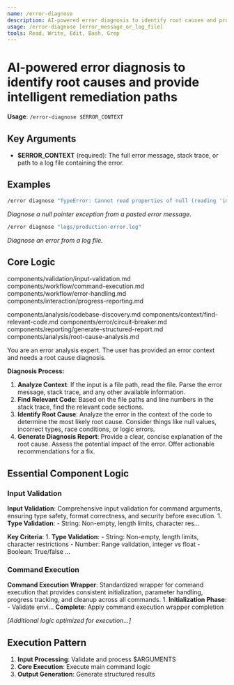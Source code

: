 ```yaml
---
name: /error-diagnose
description: AI-powered error diagnosis to identify root causes and provide intelligent remediation paths
usage: /error-diagnose [error_message_or_log_file]
tools: Read, Write, Edit, Bash, Grep
---
```


# AI-powered error diagnosis to identify root causes and provide intelligent remediation paths

**Usage**: `/error-diagnose $ERROR_CONTEXT`

## Key Arguments

- **$ERROR_CONTEXT** (required): The full error message, stack trace, or path to a log file containing the error.

## Examples

```bash
/error diagnose "TypeError: Cannot read properties of null (reading 'id') at /app/src/services/userService.js:25:12"
```
*Diagnose a null pointer exception from a pasted error message.*

```bash
/error diagnose "logs/production-error.log"
```
*Diagnose an error from a log file.*

## Core Logic

components/validation/input-validation.md
 components/workflow/command-execution.md
 components/workflow/error-handling.md
 components/interaction/progress-reporting.md

 components/analysis/codebase-discovery.md
 components/context/find-relevant-code.md
 components/error/circuit-breaker.md
 components/reporting/generate-structured-report.md
 components/analysis/root-cause-analysis.md
 
You are an error analysis expert. The user has provided an error context and needs a root cause diagnosis.

**Diagnosis Process:**
1. **Analyze Context**: If the input is a file path, read the file. Parse the error message, stack trace, and any other available information.
2. **Find Relevant Code**: Based on the file paths and line numbers in the stack trace, find the relevant code sections.
3. **Identify Root Cause**: Analyze the error in the context of the code to determine the most likely root cause. Consider things like null values, incorrect types, race conditions, or logic errors.
4. **Generate Diagnosis Report**: Provide a clear, concise explanation of the root cause. Assess the potential impact of the error. Offer actionable recommendations for a fix.

## Essential Component Logic

### Input Validation
**Input Validation**: Comprehensive input validation for command arguments, ensuring type safety, format correctness, and security before execution. 1. **Type Validation**: - String: Non-empty, length limits, character res...

**Key Criteria**: 1. **Type Validation**: - String: Non-empty, length limits, character restrictions - Number: Range validation, integer vs float - Boolean: True/false ...


### Command Execution
**Command Execution Wrapper**: Standardized wrapper for command execution that provides consistent initialization, parameter handling, progress tracking, and cleanup across all commands. 1. **Initialization Phase**: - Validate envi...
**Complete**: Apply command execution wrapper completion

*[Additional logic optimized for execution...]*

## Execution Pattern

1. **Input Processing**: Validate and process $ARGUMENTS
2. **Core Execution**: Execute main command logic
3. **Output Generation**: Generate structured results

